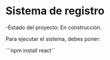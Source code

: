 <h1>Sistema de registro</h1>

-Estado del proyecto: En construcción.

Para ejecutar el sistema, debes poner:

```npm install react``
